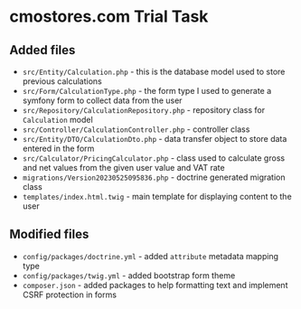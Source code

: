 # cmostores.com Trial Task

## Added files

- `src/Entity/Calculation.php` - this is the database model used to store previous calculations
- `src/Form/CalculationType.php` - the form type I used to generate a symfony form to collect data from the user
- `src/Repository/CalculationRepository.php` - repository class for `Calculation` model
- `src/Controller/CalculationController.php` - controller class
- `src/Entity/DTO/CalculationDto.php` - data transfer object to store data entered in the form
- `src/Calculator/PricingCalculator.php` - class used to calculate gross and net values from the given user value and VAT rate
- `migrations/Version20230525095836.php` - doctrine generated migration class
- `templates/index.html.twig` - main template for displaying content to the user

## Modified files

- `config/packages/doctrine.yml` - added `attribute` metadata mapping type
- `config/packages/twig.yml` - added bootstrap form theme
- `composer.json` - added packages to help formatting text and implement CSRF protection in forms